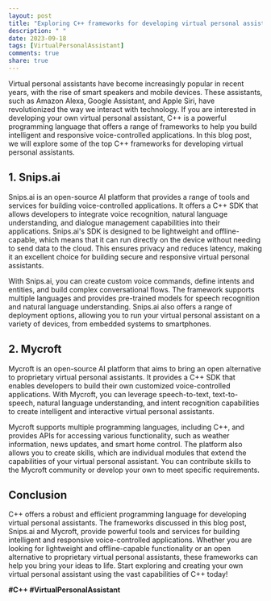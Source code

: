 ```yaml
---
layout: post
title: "Exploring C++ frameworks for developing virtual personal assistants"
description: " "
date: 2023-09-18
tags: [VirtualPersonalAssistant]
comments: true
share: true
---
```


Virtual personal assistants have become increasingly popular in recent years, with the rise of smart speakers and mobile devices. These assistants, such as Amazon Alexa, Google Assistant, and Apple Siri, have revolutionized the way we interact with technology. If you are interested in developing your own virtual personal assistant, C++ is a powerful programming language that offers a range of frameworks to help you build intelligent and responsive voice-controlled applications. In this blog post, we will explore some of the top C++ frameworks for developing virtual personal assistants.

## 1. Snips.ai

Snips.ai is an open-source AI platform that provides a range of tools and services for building voice-controlled applications. It offers a C++ SDK that allows developers to integrate voice recognition, natural language understanding, and dialogue management capabilities into their applications. Snips.ai's SDK is designed to be lightweight and offline-capable, which means that it can run directly on the device without needing to send data to the cloud. This ensures privacy and reduces latency, making it an excellent choice for building secure and responsive virtual personal assistants.

With Snips.ai, you can create custom voice commands, define intents and entities, and build complex conversational flows. The framework supports multiple languages and provides pre-trained models for speech recognition and natural language understanding. Snips.ai also offers a range of deployment options, allowing you to run your virtual personal assistant on a variety of devices, from embedded systems to smartphones.

## 2. Mycroft

Mycroft is an open-source AI platform that aims to bring an open alternative to proprietary virtual personal assistants. It provides a C++ SDK that enables developers to build their own customized voice-controlled applications. With Mycroft, you can leverage speech-to-text, text-to-speech, natural language understanding, and intent recognition capabilities to create intelligent and interactive virtual personal assistants.

Mycroft supports multiple programming languages, including C++, and provides APIs for accessing various functionality, such as weather information, news updates, and smart home control. The platform also allows you to create skills, which are individual modules that extend the capabilities of your virtual personal assistant. You can contribute skills to the Mycroft community or develop your own to meet specific requirements.

## Conclusion

C++ offers a robust and efficient programming language for developing virtual personal assistants. The frameworks discussed in this blog post, Snips.ai and Mycroft, provide powerful tools and services for building intelligent and responsive voice-controlled applications. Whether you are looking for lightweight and offline-capable functionality or an open alternative to proprietary virtual personal assistants, these frameworks can help you bring your ideas to life. Start exploring and creating your own virtual personal assistant using the vast capabilities of C++ today!

**#C++ #VirtualPersonalAssistant**
